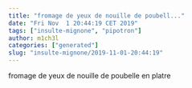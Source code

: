 ```yaml
---
title: "fromage de yeux de nouille de poubell..."
date: "Fri Nov  1 20:44:19 CET 2019"
tags: ["insulte-mignone", "pipotron"]
author: m1ch3l
categories: ["generated"]
slug: "insulte-mignone/2019-11-01-20:44:19"
---
```


fromage de yeux de nouille de poubelle en platre
